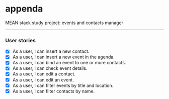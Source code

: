 # appenda
MEAN stack study project: events and contacts manager
___

### User stories
* [x] As a user, I can insert a new contact.
* [x] As a user, I can insert a new event in the agenda.
* [x] As a user, I can bind an event to one or more contacts.
* [x] As a user, I can check event details.
* [x] As a user, I can edit a contact.
* [x] As a user, I can edit an event.
* [x] As a user, I can filter events by title and location.
* [x] As a user, I can filter contacts by name.
